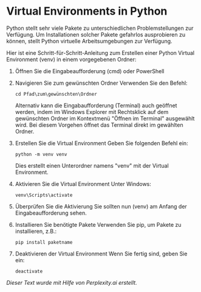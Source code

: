 # Virtual Environments in Python

Python stellt sehr viele Pakete zu unterschiedlichen Problemstellungen
zur Verfügung. Um Installationen solcher Pakete gefahrlos ausprobieren
zu können, stellt Python virtuelle Arbeitsumgebungen zur Verfügung. 

Hier ist eine Schritt-für-Schritt-Anleitung zum Erstellen einer Python
Virtual Environment (venv) in einem vorgegebenen Ordner: 

1. Öffnen Sie die Eingabeaufforderung (cmd) oder PowerShell

2. Navigieren Sie zum gewünschten Ordner
   Verwenden Sie den Befehl:
   ```
   cd Pfad\zum\gewünschten\Ordner
   ```

   Alternativ kann die Eingabaufforderung (Terminal) auch geöffnet
   werden, indem im Windows Explorer mit
   Rechtsklick auf dem gewünschten Ordner im Kontextmenü "Öffnen im
   Terminal"  ausgewählt wird. Bei diesem Vorgehen öffnet das Terminal
   direkt im gewählten Ordner.

3. Erstellen Sie die Virtual Environment
   Geben Sie folgenden Befehl ein:
   ```
   python -m venv venv
   ```
   Dies erstellt einen Unterordner namens "venv" mit der Virtual Environment.

4. Aktivieren Sie die Virtual Environment
   Unter Windows:
   ```
   venv\Scripts\activate
   ```
   
5. Überprüfen Sie die Aktivierung
   Sie sollten nun (venv) am Anfang der Eingabeaufforderung sehen.

6. Installieren Sie benötigte Pakete
   Verwenden Sie pip, um Pakete zu installieren, z.B.:
   ```
   pip install paketname
   ```

7. Deaktivieren der Virtual Environment
   Wenn Sie fertig sind, geben Sie ein:
   ```
   deactivate
   ```


*Dieser Text wurde mit Hilfe von Perplexity.ai erstellt.*